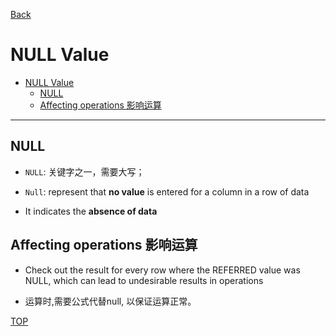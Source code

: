 [Back](../index.md)

# NULL Value

- [NULL Value](#null-value)
    - [NULL](#null)
    - [Affecting operations 影响运算](#affecting-operations-影响运算)

---

## NULL

- `NULL`: 关键字之一，需要大写；

- `Null`: represent that **no value** is entered for a column in a row of data

- It indicates the **absence of data**

## Affecting operations 影响运算

- Check out the result for every row where the REFERRED value was NULL, which can lead to undesirable results in operations

- 运算时,需要公式代替null, 以保证运算正常。

[TOP](#null-value)
